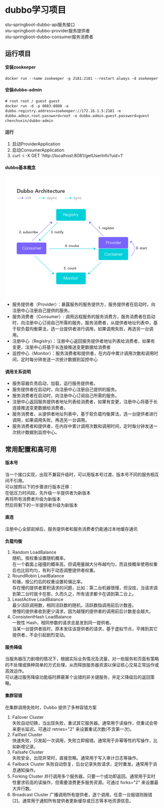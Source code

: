 # dubbo学习项目
stu-springboot-dubbo-api服务接口  
stu-springboot-dubbo-provider服务提供者  
stu-springboot-dubbo-consumer服务消费者  
## 运行项目
#### 安装zookeeper
```shell script
docker run --name zookeeper -p 2181:2181 --restart always -d zookeeper
```
#### 安装dubbo-admin
```shell script
# root root / guest guest
docker run -d -p 8083:8080 -e dubbo.registry.address=zookeeper://172.16.1.5:2181 -e dubbo.admin.root.password=root -e dubbo.admin.guest.password=guest chenchuxin/dubbo-admin
```
#### 运行
1. 启动ProviderApplication
2. 启动ConsumerApplication
3. curl -i -X GET 'http://localhost:8081/getUserInfo?uid=1' 
#### dubbo基本概念
![dubbo.png](dubbo.png)
* 服务提供者（Provider）：暴露服务的服务提供方，服务提供者在启动时，向注册中心注册自己提供的服务。  
* 服务消费者（Consumer）: 调用远程服务的服务消费方，服务消费者在启动时，向注册中心订阅自己所需的服务，服务消费者，从提供者地址列表中，基于软负载均衡算法，选一台提供者进行调用，如果调用失败，再选另一台调用。
* 注册中心（Registry）：注册中心返回服务提供者地址列表给消费者，如果有变更，注册中心将基于长连接推送变更数据给消费者
* 监控中心（Monitor）：服务消费者和提供者，在内存中累计调用次数和调用时间，定时每分钟发送一次统计数据到监控中心
#### 调用关系说明
* 服务容器负责启动，加载，运行服务提供者。
* 服务提供者在启动时，向注册中心注册自己提供的服务。
* 服务消费者在启动时，向注册中心订阅自己所需的服务。
* 注册中心返回服务提供者地址列表给消费者，如果有变更，注册中心将基于长连接推送变更数据给消费者。
* 服务消费者，从提供者地址列表中，基于软负载均衡算法，选一台提供者进行调用，如果调用失败，再选另一台调用。
* 服务消费者和提供者，在内存中累计调用次数和调用时间，定时每分钟发送一次统计数据到监控中心。
## 常用配置和高可用
#### 版本号
当一个接口实现，出现不兼容升级时，可以用版本号过渡，版本号不同的服务相互间不引用。  
可以按照以下的步骤进行版本迁移：  
在低压力时间段，先升级一半提供者为新版本  
再将所有消费者升级为新版本  
然后将剩下的一半提供者升级为新版本  
#### 直连
注册中心全部宕掉后，服务提供者和服务消费者仍能通过本地缓存通讯
#### 负载均衡
1. Random LoadBalance  
随机，按权重设置随机概率。  
在一个截面上碰撞的概率高，但调用量越大分布越均匀，而且按概率使用权重后也比较均匀，有利于动态调整提供者权重。
2. RoundRobin LoadBalance  
轮循，按公约后的权重设置轮循比率。  
存在慢的提供者累积请求的问题，比如：第二台机器很慢，但没挂，当请求调到第二台时就卡在那，久而久之，所有请求都卡在调到第二台上。
3. LeastActive LoadBalance   
最少活跃调用数，相同活跃数的随机，活跃数指调用前后计数差。  
使慢的提供者收到更少请求，因为越慢的提供者的调用前后计数差会越大。
4. ConsistentHash LoadBalance  
一致性 Hash，相同参数的请求总是发到同一提供者。  
当某一台提供者挂时，原本发往该提供者的请求，基于虚拟节点，平摊到其它提供者，不会引起剧烈变动。
#### 服务降级
当服务器压力剧增的情况下，根据实际业务情况及流量，对一些服务和页面有策略的不处理或换种简单的方式处理，从而释放服务器资源以保证核心交易正常运作或高效运作。  
可以通过服务降级功能临时屏蔽某个出错的非关键服务，并定义降级后的返回策略。
#### 集群容错
在集群调用失败时，Dubbo 提供了多种容错方案
1. Failover Cluster  
失败自动切换，当出现失败，重试其它服务器。通常用于读操作，但重试会带来更长延迟。可通过 retries="2" 来设置重试次数(不含第一次)。
2. Failfast Cluster  
快速失败，只发起一次调用，失败立即报错。通常用于非幂等性的写操作，比如新增记录。
3. Failsafe Cluster  
失败安全，出现异常时，直接忽略。通常用于写入审计日志等操作。
4. Failback Cluster
失败自动恢复，后台记录失败请求，定时重发。通常用于消息通知操作。
5. Forking Cluster
并行调用多个服务器，只要一个成功即返回。通常用于实时性要求较高的读操作，但需要浪费更多服务资源。可通过 forks="2" 来设置最大并行数。
6. Broadcast Cluster
广播调用所有提供者，逐个调用，任意一台报错则报错 [2]。通常用于通知所有提供者更新缓存或日志等本地资源信息。